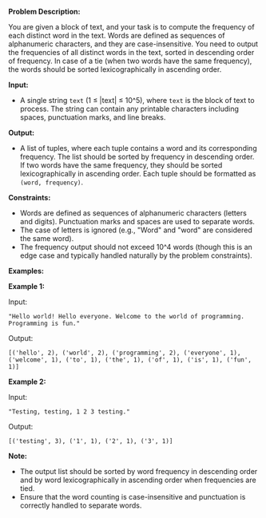 **Problem Description:**

You are given a block of text, and your task is to compute the frequency of each distinct word in the text. Words are defined as sequences of alphanumeric characters, and they are case-insensitive. You need to output the frequencies of all distinct words in the text, sorted in descending order of frequency. In case of a tie (when two words have the same frequency), the words should be sorted lexicographically in ascending order.

**Input:**

- A single string `text` (1 ≤ |text| ≤ 10^5), where `text` is the block of text to process. The string can contain any printable characters including spaces, punctuation marks, and line breaks.

**Output:**

- A list of tuples, where each tuple contains a word and its corresponding frequency. The list should be sorted by frequency in descending order. If two words have the same frequency, they should be sorted lexicographically in ascending order. Each tuple should be formatted as `(word, frequency)`.

**Constraints:**

- Words are defined as sequences of alphanumeric characters (letters and digits). Punctuation marks and spaces are used to separate words.
- The case of letters is ignored (e.g., "Word" and "word" are considered the same word).
- The frequency output should not exceed 10^4 words (though this is an edge case and typically handled naturally by the problem constraints).

**Examples:**

**Example 1:**

Input:
```
"Hello world! Hello everyone. Welcome to the world of programming. Programming is fun."
```

Output:
```
[('hello', 2), ('world', 2), ('programming', 2), ('everyone', 1), ('welcome', 1), ('to', 1), ('the', 1), ('of', 1), ('is', 1), ('fun', 1)]
```

**Example 2:**

Input:
```
"Testing, testing, 1 2 3 testing."
```

Output:
```
[('testing', 3), ('1', 1), ('2', 1), ('3', 1)]
```

**Note:**

- The output list should be sorted by word frequency in descending order and by word lexicographically in ascending order when frequencies are tied.
- Ensure that the word counting is case-insensitive and punctuation is correctly handled to separate words.